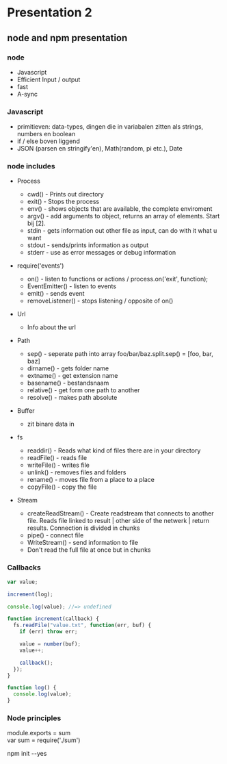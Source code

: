 # Presentation 2

## node and npm presentation

### node

* Javascript
* Efficient Input / output
* fast
* A-sync

### Javascript

* primitieven: data-types, dingen die in variabalen zitten als strings, numbers en boolean
* if / else boven liggend
* JSON (parsen en stringify'en), Math(random, pi etc.), Date

### node includes

* Process

  * cwd() - Prints out directory
  * exit() - Stops the process
  * env() - shows objects that are available, the complete enviroment
  * argv() - add arguments to object, returns an array of elements. Start bij [2].
  * stdin - gets information out other file as input, can do with it what u want
  * stdout - sends/prints information as output
  * stderr - use as error messages or debug information

* require('events')

  * on() - listen to functions or actions / process.on('exit', function);
  * EventEmitter() - listen to events
  * emit() - sends event
  * removeListener() - stops listening / opposite of on()

* Url

  * Info about the url

* Path

  * sep() - seperate path into array foo/bar/baz.split.sep() = [foo, bar, baz]
  * dirname() - gets folder name
  * extname() - get extension name
  * basename() - bestandsnaam
  * relative() - get form one path to another
  * resolve() - makes path absolute

* Buffer

  * zit binare data in

* fs

  * readdir() - Reads what kind of files there are in your directory
  * readFile() - reads file
  * writeFile() - writes file
  * unlink() - removes files and folders
  * rename() - moves file from a place to a place
  * copyFile() - copy the file

* Stream
  * createReadStream() - Create readstream that connects to another file. Reads file linked to result | other side of the netwerk | return results. Connection is divided in chunks
  * pipe() - connect file
  * WriteStream() - send information to file
  * Don't read the full file at once but in chunks

### Callbacks

```javascript
var value;

increment(log);

console.log(value); //=> undefined

function increment(callback) {
  fs.readFile("value.txt", function(err, buf) {
    if (err) throw err;

    value = number(buf);
    value++;

    callback();
  });
}

function log() {
  console.log(value);
}
```

### Node principles

module.exports = sum  
var sum = require('./sum')  

npm init --yes
